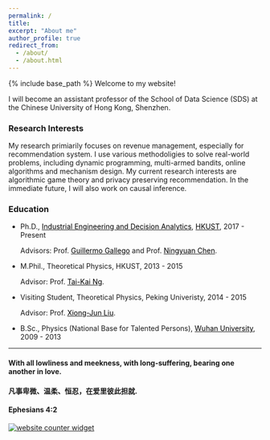 ```yaml
---
permalink: /
title: 
excerpt: "About me"
author_profile: true
redirect_from: 
  - /about/
  - /about.html
---
```


{% include base_path %}
Welcome to my website!

I will become an assistant professor of the School of Data Science (SDS) at the Chinese University of Hong Kong, Shenzhen. 

### Research Interests

My research primiarily focuses on revenue management, especially for recommendation system. I use various methodoligies to solve real-world problems, including dynamic programming, multi-armed bandits, online algorithms and mechanism design. My current research interests are  algorithmic game theory and privacy preserving recommendation. In the immediate future, I will also work on causal inference.

### Education
- Ph.D., <a href="https://ieda.ust.hk/eng/index.php" target="_blank"><span style="color:black">Industrial Engineering and Decision Analytics</span></a>, <a href="https://www.ust.hk/home" target="_blank"><span style="color:black">HKUST</span></a>,  2017 - Present

  Advisors: Prof. <a href="https://ieda.ust.hk/dfaculty/ggallego/" target="_blank"><span style="color:black">Guillermo Gallego</span></a> and Prof. <a href="http://individual.utoronto.ca/ningyuanchen/" target="_blank"><span style="color:black">Ningyuan Chen</span></a>.
  
- M.Phil., Theoretical Physics, HKUST, 2013 - 2015

  Advisor: Prof. <a href="https://physics.ust.hk/eng/people_detail.php?pplcat=1&id=7" target="_blank"><span style="color:black">Tai-Kai Ng</span></a>.

- Visiting Student, Theoretical Physics, Peking Univeristy, 2014 - 2015

  Advisor: Prof. <a href="https://icqm.pku.edu.cn/yw/directory/faculty/237465.htm" target="_blank"><span style="color:black">Xiong-Jun Liu</span></a>.


- B.Sc., Physics (National Base for Talented Persons), <a href="https://en.whu.edu.cn/" target="_blank"><span style="color:black">Wuhan University</span></a>, 2009 - 2013

***
  
#### With all lowliness and meekness, with long-suffering, bearing one another in love. 
#### 凡事卑微、温柔、恒忍，在爱里彼此担就.
#### Ephesians 4:2

<div id="sfca65yz9mwqd6fhn1rfutkx62b9g3mbg36"></div><noscript><a href="https://www.freecounterstat.com" title="website counter widget"><img src="https://counter3.stat.ovh/private/freecounterstat.php?c=a65yz9mwqd6fhn1rfutkx62b9g3mbg36" border="0" title="website counter widget" alt="website counter widget"></a></noscript>


